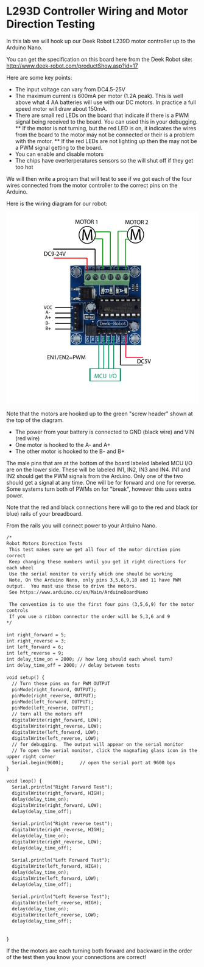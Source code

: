 # L293D Controller Wiring and Motor Direction Testing

In this lab we will hook up our Deek Robot L239D motor controller up to 
the Arduino Nano.  

You can get the specification on this board here from the Deek Robot site:
http://www.deek-robot.com/productShow.asp?id=17

Here are some key points:
* The input voltage can vary from DC4.5-25V
* The maximum current is 600mA per motor (1.2A peak).  This is well above
what 4 AA batteries will use with our DC motors.  In practice a full speed motor
will draw about 150mA.
* There are small red LEDs on the board that indicate if there is a PWM signal being
received to the board.  You can used this in your debugging.
** If the motor is not turning, but the red LED is on, it indicates the wires
  from the board to the motor may not be connected or their is a problem with the motor.
** If the red LEDs are not lighting up then the may not be a PWM signal getting
to the board.
* You can enable and disable motors 
* The chips have overterperatures sensors so the will shut off if they get too hot

We will then write a program that will test to see if we got each of the 
four wires connected from the motor controller to the correct pins on the Arduino.

Here is the wiring diagram for our robot:

![Arduino compatible Nano](img/deek-robot-motor-controller-wiring.jpg)

Note that the motors are hooked up to the green "screw header" shown at the top of the diagram.
* The power from your battery is connected to GND (black wire) and VIN (red wire)
* One motor is hooked to the A- and A+
* The other motor is hooked to the B- and B+


The male pins that are at the bottom of the board labeled labeled MCU I/O are on 
the lower side.  These will be labeled IN1, IN2, IN3 and IN4.  IN1 and IN2 should get
the PWM signals from the Arduino.  Only one of the two should get a signal at any time.
One will be for forward and one for reverse.  
Some systems turn both of PWMs on for "break", however
this uses extra power.

Note that the red and black connections here will go to the red and black (or blue) rails of your breadboard.

From the rails you will connect power to your Arduino Nano.

```
/*
Robot Motors Direction Tests
 This test makes sure we get all four of the motor dirction pins correct
 Keep changing these numbers until you get it right directions for each wheel
 Use the serial monitor to verify which one should be working
 Note, On the Arduino Nano, only pins 3,5,6,9,10 and 11 have PWM output.  You must use these to drive the motors.
 See https://www.arduino.cc/en/Main/ArduinoBoardNano
 
 The convention is to use the first four pins (3,5,6,9) for the motor controls
 If you use a ribbon connector the order will be 5,3,6 and 9
*/

int right_forward = 5;
int right_reverse = 3;
int left_forward = 6;
int left_reverse = 9;
int delay_time_on = 2000; // how long should each wheel turn?
int delay_time_off = 2000; // delay between tests

void setup() {
  // Turn these pins on for PWM OUTPUT
  pinMode(right_forward, OUTPUT);
  pinMode(right_reverse, OUTPUT); 
  pinMode(left_forward, OUTPUT); 
  pinMode(left_reverse, OUTPUT);
  // turn all the motors off
  digitalWrite(right_forward, LOW);
  digitalWrite(right_reverse, LOW);
  digitalWrite(left_forward, LOW);
  digitalWrite(left_reverse, LOW);
  // for debugging.  The output will appear on the serial monitor
  // To open the serial monitor, click the magnafing glass icon in the upper right corner
  Serial.begin(9600);      // open the serial port at 9600 bps
}

void loop() {
  Serial.println("Right Forward Test");
  digitalWrite(right_forward, HIGH);
  delay(delay_time_on);
  digitalWrite(right_forward, LOW);
  delay(delay_time_off);
  
  Serial.println("Right reverse test");
  digitalWrite(right_reverse, HIGH);
  delay(delay_time_on);
  digitalWrite(right_reverse, LOW);
  delay(delay_time_off);
  
  Serial.println("Left Forward Test");
  digitalWrite(left_forward, HIGH);
  delay(delay_time_on);
  digitalWrite(left_forward, LOW);
  delay(delay_time_off);
  
  Serial.println("Left Reverse Test");
  digitalWrite(left_reverse, HIGH);
  delay(delay_time_on);
  digitalWrite(left_reverse, LOW);
  delay(delay_time_off);
  
  
}
```

If the the motors are each turning both forward and backward in the order of the
test then you know your connections are correct!
